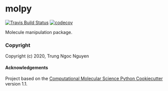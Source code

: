 molpy
==============================
[//]: # (Badges)
[![Travis Build Status](https://travis-ci.com/REPLACE_WITH_OWNER_ACCOUNT/molpy.svg?branch=master)](https://travis-ci.com/REPLACE_WITH_OWNER_ACCOUNT/molpy)
[![codecov](https://codecov.io/gh/REPLACE_WITH_OWNER_ACCOUNT/molpy/branch/master/graph/badge.svg)](https://codecov.io/gh/REPLACE_WITH_OWNER_ACCOUNT/molpy/branch/master)

Molecule manipulation package.

### Copyright

Copyright (c) 2020, Trung Ngoc Nguyen


#### Acknowledgements
 
Project based on the 
[Computational Molecular Science Python Cookiecutter](https://github.com/molssi/cookiecutter-cms) version 1.1.
